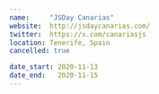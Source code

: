```yaml
---
name:     "JSDay Canarias"
website:  http://jsdaycanarias.com/
twitter:  https://x.com/canariasjs
location: Tenerife, Spain
cancelled: true

date_start: 2020-11-13
date_end:   2020-11-15
---
```

